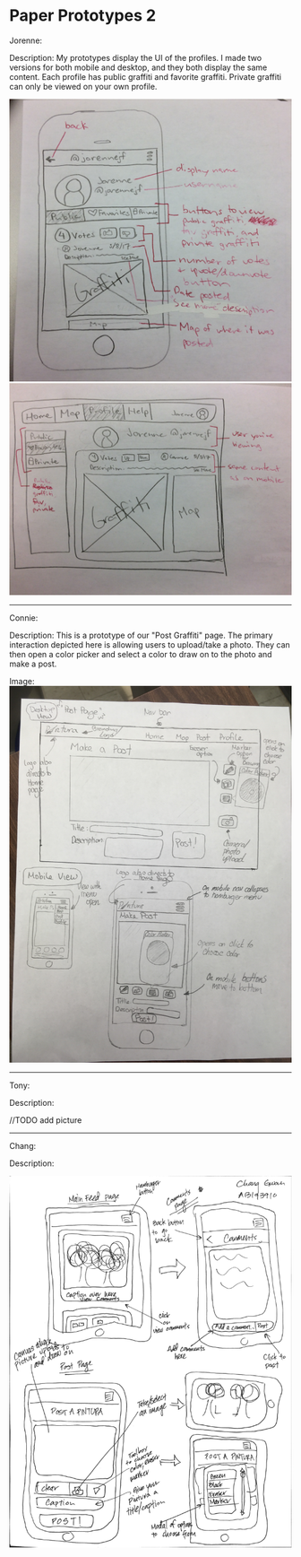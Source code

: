# Paper Prototypes 2

Jorenne:

Description: My prototypes display the UI of the profiles. I made two versions for both mobile and desktop, and they both display the same content. Each profile has public graffiti and favorite graffiti. Private graffiti can only be viewed on your own profile.

![alt tag](../images/prototype2-jorenne1.jpg)
![alt tag](../images/prototype2-jorenne2.jpg)

---

Connie:

Description: This is a prototype of our "Post Graffiti" page.
The primary interaction depicted here is allowing users to
upload/take a photo. They can then open a color picker and 
select a color to draw on to the photo and make a post.

Image:
![alt tag](../images/prototype_connie.JPG)


---

Tony:

Description:

//TODO add picture

---

Chang:

Description:

![alt tag](../images/Cogs121milestone8page1.jpg)
